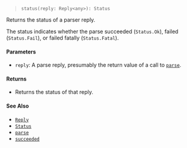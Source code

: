 <!--
 Copyright (c) 2020 Thomas J. Otterson
 
 This software is released under the MIT License.
 https://opensource.org/licenses/MIT
-->

> `status(reply: Reply<any>): Status`

Returns the status of a parser reply.

The status indicates whether the parse succeeded (`Status.Ok`), failed (`Status.Fail`), or failed fatally (`Status.Fatal`).

#### Parameters

* `reply`: A parse reply, presumably the return value of a call to [`parse`](parse.md).

#### Returns

* Returns the status of that reply.

#### See Also

* [`Reply`](../types/reply.md)
* [`Status`](../types/status.md)
* [`parse`](parse.md)
* [`succeeded`](succeeded.md)